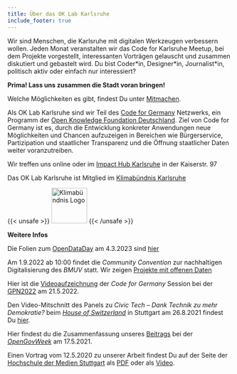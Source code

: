```yaml
---
title: Über das OK Lab Karlsruhe
include_footer: true
---
```


Wir sind Menschen, die Karlsruhe mit digitalen Werkzeugen verbessern wollen. 
Jeden Monat veranstalten wir das Code for Karlsruhe Meetup, bei dem Projekte vorgestellt, 
interessanten Vorträgen gelauscht und zusammen diskutiert und gebastelt wird. 
Du bist Coder\*in, Designer\*in, Journalist\*in, politisch aktiv oder einfach nur interessiert? 

**Prima! Lass uns zusammen die Stadt voran bringen!**

Welche Möglichkeiten es gibt, findest Du unter [Mitmachen](/mitmachen).

Als OK Lab Karlsruhe sind wir Teil des [Code for Germany](https://codefor.de) Netzwerks, 
ein Programm der [Open Knowledge Foundation Deutschland](http://okfn.de/). Ziel von Code for Germany ist es, durch die Entwicklung konkreter Anwendungen neue Möglichkeiten und Chancen aufzuzeigen in Bereichen wie
Bürgerservice, Partizipation und staatlicher Transparenz und
die Öffnung staatlicher Daten weiter voranzutreiben. 

Wir treffen uns online oder im [Impact Hub Karlsruhe](https://karlsruhe.impacthub.net/) in der Kaiserstr. 97

Das OK Lab Karlsruhe ist Mitglied im [Klimabündnis Karlsruhe](https://www.klimabuendnis-karlsruhe.de/)


{{< unsafe >}}
<img src="/img/kb-logo.jpg" alt="Klimabündnis Logo" style="width:5rem;"/>
{{< /unsafe >}}


**Weitere Infos**

Die Folien zum [OpenDataDay](/projekte/odd23/) am 4.3.2023 sind [hier](/projekte/odd23/#folien)

Am 1.9.2022 ab 10:00 findet die *Community Convention* zur nachhaltigen Digitalisierung des *BMUV* statt. Wir zeigen [Projekte 
mit offenen Daten](/projekte/green-it/)

<!--
Ein SWR2-Interview vom 30.7.2022 mit dem OK Lab findest Du [hier](https://www.swr.de/swr2/wissen/das-ok-lab-in-karlsruhe-die-stadt-besser-verstehen-102.html). 
-->

Hier ist die [Videoaufzeichnung](https://media.ccc.de/v/gpn20-79-code-for-germany-open-data-digitales-ehrenamt) der *Code for Germany* Session bei der [GPN2022](https://entropia.de/GPN20) am 21.5.2022.

Den Video-Mitschnitt des Panels zu *Civic Tech – Dank Technik zu mehr Demokratie?* beim [*House of Switzerland*](https://so-schweiz.de/programm/civic-tech-die-technologie-im-dienste-der-gesellschaft/) in Stuttgart am 26.8.2021 findest Du [hier](https://youtu.be/iPIo2sHNTnQ?t=297).

Hier findest du die Zusammenfassung unseres [Beitrags](/data/2021/openGovWeek/govWeekSummary.pdf) bei der [*OpenGovWeek*](https://www.open-government-deutschland.de/opengov-de/service/termine/opengov-werkschau-und-multi-stakeholder-sprechstunde-3-nap-1913186) am 17.5.2021.

Einen Vortrag vom 12.5.2020 zu unserer Arbeit findest Du auf der Seite der 
[Hochschule der Medien Stuttgart](https://openup.iuk.hdm-stuttgart.de/programm/) als [PDF](https://openup.iuk.hdm-stuttgart.de/wp-content/uploads/2020/05/2020-05-12_OK-LabKarlsruhe.pdf) oder als [Video](https://openup.iuk.hdm-stuttgart.de/wp-content/uploads/2020/05/2020-05-12_OK-LabKarlsruhe.mp4).




